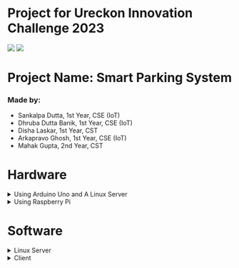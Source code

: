 # Project for Ureckon Innovation Challenge 2023
![](https://img.shields.io/badge/license-MIT-blue)
![](https://img.shields.io/badge/languages-arduino%2C%20raspberrypi%2C%20python%2C%20sql%2C%20linux-blue)

# Project Name: Smart Parking System
### Made by:
* Sankalpa Dutta, 1st Year, CSE (IoT)
* Dhruba Dutta Banik, 1st Year, CSE (IoT)
* Disha Laskar, 1st Year, CST
* Arkapravo Ghosh, 1st Year, CSE (IoT)
* Mahak Gupta, 2nd Year, CST

# Hardware
<details>
    <summary>Using Arduino Uno and A Linux Server</summary>

## Linux Server
Configure the Linux Server to run [this file](src/server/main.py) on boot by putting [this SystemD Service File](src/server/uic-project-ard.service) into `/etc/systemd/system/`. This file will capture data from Serial.
> Note: The username in both these files are configured to be `arkapravo` and thus the path to the files. If necessary, edit them to support your configuration.

Then, run the following command:

`sudo systemctl daemon-reload && sudo systemctl enable uic-project-ard.service`

## Arduino Uno
Upload the [Source Code](src/arduino/main) to Arduino Uno Board, then create the circuit as shown below:
<p align="center"><a><img height="500" src="https://raw.githubusercontent.com/Arkapravo-Ghosh/img/main/circuit_diagram.png"></a>&nbsp;&nbsp;</p>

> This circuit will read the data from the IR sensors and send it to the Raspberry Pi via Serial Monitor.

</details>

<details>
    <summary>Using Raspberry Pi</summary>

## Raspberry Pi
Configure the Raspberry Pi to run [this file](src/alternate/main.py) on boot. This file will capture data from the
IR sensors via GPIO Pins and store it in a MariaDB Database.

Refer to the following diagram for Rasberry Pi 4 Model B to understand GPIO Pins
<p align="center"><a><img height="500" src="https://raw.githubusercontent.com/Arkapravo-Ghosh/img/main/GPIO-Pinout-Diagram-2.png"></a>&nbsp;&nbsp;</p>

* Connect Ground Pin of Raspberry Pi to the GND Pins of both the IR Sensors
* Similarly, connect any of the 5V Power pins of Raspberry Pi to the VCC Pins of both the IR Sensors
* Connect GPIO 22 (Pin 15) of Raspberry Pi to OUT Pin of the IR Sensor at Parking Slot 1
* Similarly, connect GPIO 23 (Pin 16) of Raspberry Pi to OUT Pin of the IR Sensor at Parking Slot 2

</details>

# Software
<details>
    <summary>Linux Server</summary>

Install [MariaDB Server](https://mariadb.com/downloads) in the Server you would be using for hosting the Database.
> NOTE: The MariaDB Server should run at `0.0.0.0` and not `127.0.0.1`. Configure that in `bind-address` in the file `/etc/mysql/mariadb.conf.d/50-server.cnf`

Log in to the root shell of MariaDB Server using the following command:

`sudo mysql -u root`

or 

`sudo mysql -u root -p`

Run the following SQL Queries to configure MariaDB as per our project:
### 1. Creating Users
#### Client User
This user will be accessed by the client with read-only permissions on a single table so it does not need to have a secure password. Instead, we would be using the password as configured in the client.

Run the following command:

`CREATE USER 'client'@'%' IDENTIFIED BY 'guest';`

#### Server User
This user will be accessed by the server with write permissions on a single table and it needs a secure password. We need to store the password in a file named `mysqlpasswd` in the same directory as the server's program file.
> NOTE: The server's program file is [this](src/server/main.py) if you are using an Arduino Uno and [this](src/alternate/main.py) if you are using a Raspberry Pi.
Assuming the password is `ExAmpl1d2h`, run the following command:

`CREATE USER 'uicprojserver'@'%' IDENTIFIED BY 'ExAmpl1d2h';`
> NOTE: Use a different and more secure password than the one mentioned here.

### 2. Creating the Database and the Table with proper properties

Run the following command to create the database:

`CREATE DATABASE uic_project;`

Run the following command to use the newly created database:

`USE uic_project;`

Run the following command to create the table:

`CREATE TABLE main(id int primary key auto_increment, full int);`

Run the following command to create two rows:

`INSERT INTO main(id) VALUES(1, 2);`

### 3. Configuring Proper Privileges for the newly created users

#### Client User

`GRANT SELECT ON uic_project.main TO 'client'@'%';`

#### Server User

`GRANT ALL PRIVILEGES ON uic_project.* TO 'uicprojserver'@'%';`

#### Refresh the Privileges

`FLUSH PRIVILEGES;`

</details>

<details>
    <summary>Client</summary>

The [client](src/client/main.py) is a simple Python script that will read the data from the database and display it in a CLI format. We can refresh it by using `watch` command in Linux.

`watch -n 0.1 -t ./src/client/main.py`

</details>
